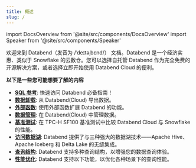 ```yaml
---
title: 概述
slug: /
---
```


import DocsOverview from '@site/src/components/DocsOverview'
import Speaker from '@site/src/components/Speaker'

欢迎来到 Databend（发音为 /ˈdeɪtəˌbɛnd/）<Speaker /> 文档。Databend 是一个经济实惠、类似于 Snowflake 的云数仓。您可以选择自托管 Databend 作为完全免费的开源解决方案，或者选择立即开始使用 Databend Cloud 的便利。

<DocsOverview />

**以下是一些您可能想要了解的内容**

- **[SQL 参考](/sql)**: 快速访问 Databend 必备指南！
- **[数据卸载](../50-unload-data/index.md)**: 从 Databend(Cloud) 导出数据。
- **[外部函数](../54-query/04-external-function.md)**: 使用外部函数扩展 Databend 的功能。
- **[数据管理](../57-data-management/index.md)**: 在 Databend(Cloud) 中管理数据。
- **[基准测试](../80-benchmark/index.md)**: 在 TPC-H SF100 基准测试中比较 Databend Cloud 与 Snowflake 的性能。
- **[访问数据湖](../51-access-data-lake/index.md)**: Databend 提供了与三种强大的数据湖技术——Apache Hive、Apache Iceberg 和 Delta Lake 的无缝集成。
- **[查询结构](../54-query/index.md)**: Databend 支持多种查询结构，以增强您的数据查询体验。
- **[性能优化](../55-performance/index.md)**: Databend 支持以下功能，以优化各种场景下的查询性能。